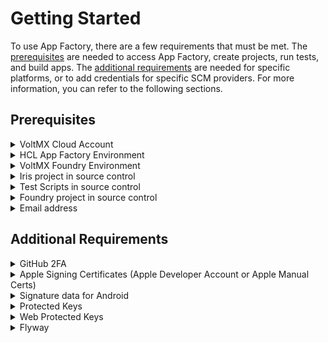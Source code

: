                           

Getting Started
===============

To use App Factory, there are a few requirements that must be met. The [prerequisites](#prerequisites) are needed to access App Factory, create projects, run tests, and build apps. The [additional requirements](#additional-requirements) are needed for specific platforms, or to add credentials for specific SCM providers. For more information, you can refer to the following sections.

Prerequisites
-------------


<details close markdown="block"><summary>VoltMX Cloud Account</summary>

The Volt MX Cloud provides an interface to manage your back-end services (VoltMX Foundry), manage run-time environments, and manage assets for your web apps. A Volt MX Cloud account is required to build and publish apps to the run time. You can sign up for a cloud account at the Volt MX Portal ([https://manage.hclvoltmx.com](https://manage.hclvoltmx.com/)).

</details>
<details close markdown="block"><summary>HCL App Factory Environment</summary>

To access the App Factory Console, you need access to an App Factory environment. An App Factory Admin can provide the necessary permissions to access the App Factory environment. The App Factory Console and Testing Console links are available under the **Environments** tab on the Volt MX Foundry Console.

</details>
<details close markdown="block"><summary>VoltMX Foundry Environment</summary>

A Volt MX Foundry environment is required to execute, build, and publish apps from App Factory. All users of the App Factory Cloud need to have access to a Volt MX Foundry environment. A Volt MX Admin can provide the necessary permissions to all users to access the Volt MX Foundry environment.

</details>
<details close markdown="block"><summary>Iris project in source control</summary>

A Iris project (app) is a collection of forms, widgets, actions, and JavaScript files. For more information, refer to [Designing an Application in Iris](../../../Iris/iris_user_guide/Content/Part_II_CreatingAnApplication.md). To build and run a Iris app in App Factory, you need to version the Iris project in your SCM.

The repository that you use must contain at least one Iris project. Typically, the project is put directly at the root of the repository, but you can also put the project in a sub-folder. The repository can contain multiple Iris apps in organized sub-directories. For more information, refer to [Versioning a Iris project in SCM](IrisProjectVersioning.md).

</details>
<details close markdown="block"><summary>Test Scripts in source control</summary>

To run tests on your Iris project, you must version the test files in your SCM. You can run tests for Native apps and for Web apps. For example: if you want to run Appium tests for your DesktopWeb project, put the Appium test files at the `<root>/test/TestNG/DesktopWeb` folder of your project.

App Factory supports a Maven build management system for the tests, therefore, make sure that you put a Maven config file (pom.xml) with the test project. You can compile the tests by using the `mvn compile` target.

App Factory supports **TestNG** and **Jasmine** to test Iris projects. For more information, refer to [Testing an app - TestNG](TestingAnApp.md) and [Testing an app - Jasmine](TestingAnAppJasmine.md).

</details>
<details close markdown="block"><summary>Foundry project in source control</summary>

A Foundry app is a collection of configuration files for services and their assets. If you want to build and publish a Foundry app from App Factory, you need to version a Foundry project in your SCM.

The repository can contain multiple Foundry apps and dependent assets in organized sub-directories. For more information, refer to [Versioning a Foundry project in SCM](FoundryProjectVersioning.md).

</details>
<details close markdown="block"><summary>Email address</summary>

App Factory sends email notifications after every build or test set is performed. An email address must be provided before you set up the App Factory infrastructure to change all the configurations automatically.

</details>


Additional Requirements
-----------------------


<details close markdown="block"><summary id="git">GitHub 2FA</summary>

If you use GitHub as the Git vendor for your SCM, you need to set up two-factor authentication for GitHub.

To use App Factory with GitHub 2FA (two-factor authentication), follow these steps:

1.  Configure 2FA on GitHub. For more information, refer to [Configuring two-factor authentication](https://help.github.com/en/github/authenticating-to-github/configuring-two-factor-authentication).
2.  Create personal access tokens. For more information, refer to [Creating a personal access token for the command line](https://help.github.com/en/github/authenticating-to-github/creating-a-personal-access-token-for-the-command-line).
3.  Add the credentials to your project by using your GitHub username and the personal access tokens.  
    For more information, refer to [Adding New Source Code Repository Credentials](ManagingCredentials.md#Adding_SourceCode).

</details>
<details close markdown="block"><summary id="Apple">Apple Signing Certificates (Apple Developer Account or Apple Manual Certs)</summary>

To build apps for iOS, App Factory requires certificates that sign the iOS binaries. You can specify [Apple Developer](https://developer.apple.com/) credentials to generate the certificates, or manually upload the certificates. Based on the type of profile for the app, you also need to generate different profiles. For more information, refer to [Distribution methods](http://help.apple.com/xcode/mac/9.0#/dev31de635e5) in Xcode help.

To provide the certificates, you can follow either of the following ways:

*   **Apple Developer Account Credentials**

Apple Developer Account Credentials consist of the username and password of your Apple Developer account. App Factory uses the Apple ID credentials during the build process to generate a provisioning certificate and profile for the app.

*   **Apple Manual Certificates**

You can upload existing Apple certificates and profiles instead of sharing the Apple ID credentials. To use your existing Apple certificates and profile, follow these steps:

1.  Generate the proper provisioning certificate and profile from the Apple developer portal.
2.  Download the certificates and manually upload them to App Factory from the Build Parameters screen.

For information about uploading the certificates to App Factory, refer to [APPLE\_SIGNING\_CERTIFICATES.](BuildingAnApp.md)

> **_Note:_** If your certificates expire, you need to generate and re-upload them manually.

</details>
<details close markdown="block"><summary>Signature data for Android</summary>

To build and publish Android apps to production, App Factory needs to sign the Android binaries (APK files). Signature data (such as **key store file**, **key store password**, and **key password**) is required to sign APK files. For more information, refer to **Sign Your App** in the Android Studio help.

</details>
<details close markdown="block"><summary>Protected Keys</summary>

To build your app in protected mode and enable extra security, you need to upload the protected keys to your project. You can add the keys in the build parameters while building the app in Protected Mode. For more information, refer to [Protected Build](BuildingAnApp.md#Protected).

To build an app in protected mode, you need the following keys.

*   Private Key: You need to generate the Private Key for your apps.
*   Public Key: To obtain a Public Key, you need to generate a `public_key.pem` file and send it to the Volt MX Security team. Based on the platform, the Volt MX Security will send you the following files:
    
    *   For **Native** platforms, the security team will provide a `public_key.dat` file that is encrypted with the `public_key.pem` file.
    *   For **Web** platforms, the security team will provide a `securejs.properties` file that contains a Consumer Key, a Consumer Secret, and an Encryption Key. The Encryption Key is encrypted with the `public_key.pem` file.
    
    For more information on obtaining the appropriate public key, refer to [RSA Key Pair Generation, Encryption, and Usage](../../../Iris/iris_user_guide/Content/ApplicationSecurity.md#Key).
    
*   Fin Keys: The Fin Keys have been deprecated from V8 ServicePack 2.

</details>
<details close markdown="block"><summary>Web Protected Keys</summary>

To build your web app in protected mode and enable extra security, you need to obtain and upload the web protection keys to your project. You can add the keys in the build parameters while building the app in Protected Mode.

To build a web app in protected mode, you need to add keys to two parameters.

*   For information about adding Protected Keys for Web, refer to [Protected Build](BuildingAnApp.md#Protected).
*   For information about adding Obfuscation Properties (SecureJS Properties), refer to [Web Protection Parameters](BuildingAnApp.md#web-protection-parameters).

</details>
<details close markdown="block"><summary>Flyway</summary>

To run migrations by using the Flyway feature in App Factory, you must have a Relational Database System which is accessible over a public network or a VPN tunnel. You can achieve this connectivity by working with the Volt MX DevOps team while procuring an App Factory instance, or by raising a request with the Volt MX Support team. For information about the supported databases, refer to the FAQs Section.

To run Flyway jobs on your database, App Factory requires your database credentials, which you can add while configuring a Flyway job. The user must have Read and Write permissions for the relevant database. For more information, refer to [Flyway related parameters](RunningFlywayJobs.md#Flyway).
</details>